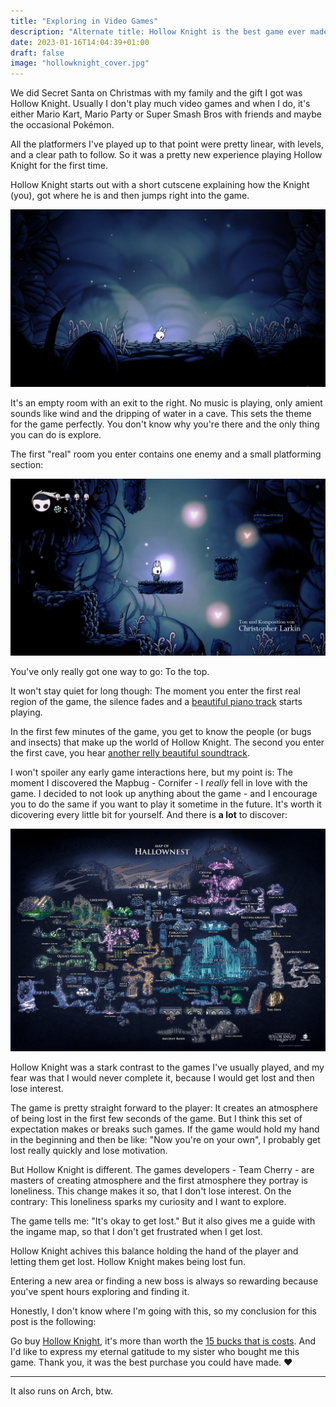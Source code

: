 ```yaml
---
title: "Exploring in Video Games"
description: "Alternate title: Hollow Knight is the best game ever made"
date: 2023-01-16T14:04:39+01:00
draft: false
image: "hollowknight_cover.jpg"
---
```


We did Secret Santa on Christmas with my family and the gift I got was Hollow Knight.
Usually I don't play much video games and when I do, it's either Mario Kart, Mario Party or Super Smash Bros with friends and maybe the occasional Pokémon.

All the platformers I've played up to that point were pretty linear, with levels, and a clear path to follow. So it was a pretty new experience playing Hollow Knight for the first time.

Hollow Knight starts out with a short cutscene explaining how the Knight (you), got where he is and then jumps right into the game.

![This is the first thing you see after the cutscene.](2023011614260700-22A4BDEA5363AAA24F931D5AF2926082.jpg)

It's an empty room with an exit to the right. No music is playing, only amient sounds like wind and the dripping of water in a cave.
This sets the theme for the game perfectly. You don't know why you're there and the only thing you can do is explore.

The first "real" room you enter contains one enemy and a small platforming section:

![](2023011614264900-22A4BDEA5363AAA24F931D5AF2926082.jpg)

You've only really got one way to go: To the top.

It won't stay quiet for long though: The moment you enter the first real region of the game, the silence fades and a [beautiful piano track](https://piped.adminforge.de/watch?v=NSlkW1fFkyo&list=PLmOldskd2VbL7_t-NE9p6rEboq_v0AHko&index=2) starts playing.

In the first few minutes of the game, you get to know the people (or bugs and insects) that make up the world of Hollow Knight.
The second you enter the first cave, you hear [another relly beautiful soundtrack](https://piped.adminforge.de/watch?v=eX4de4BH5lM&list=PLmOldskd2VbL7_t-NE9p6rEboq_v0AHko&index=3).

I won't spoiler any early game interactions here, but my point is: The moment I discovered the Mapbug - Cornifer - I *really* fell in love with the game.
I decided to not look up anything about the game - and I encourage you to do the same if you want to play it sometime in the future. It's worth it dicovering every little bit for yourself.
And there is **a lot** to discover:

![This picture of the map is 2.4 Megabytes big](hallownest_map_hollow_knight_wiki.jpg)

Hollow Knight was a stark contrast to the games I've usually played, and my fear was that I would never complete it, because I would get lost and then lose interest.

The game is pretty straight forward to the player: It creates an atmosphere of being lost in the first few seconds of the game.
But I think this set of expectation makes or breaks such games. If the game would hold my hand in the beginning and then be like: "Now you're on your own", I probably get lost really quickly and lose motivation.

But Hollow Knight is different. The games developers - Team Cherry - are masters of creating atmosphere and the first atmosphere they portray is loneliness.
This change makes it so, that I don't lose interest. On the contrary: This loneliness sparks my curiosity and I want to explore.

The game tells me: "It's okay to get lost."
But it also gives me a guide with the ingame map, so that I don't get frustrated when I get lost.

Hollow Knight achives this balance holding the hand of the player and letting them get lost. Hollow Knight makes being lost fun.

Entering a new area or finding a new boss is always so rewarding because you've spent hours exploring and finding it.

Honestly, I don't know where I'm going with this, so my conclusion for this post is the following:

Go buy [Hollow Knight](https://www.hollowknight.com/), it's more than worth the [15 bucks that is costs](https://www.humblebundle.com/store/hollow-knight). And I'd like to express my eternal gatitude to my sister who bought me this game. Thank you, it was the best purchase you could have made. ♥️

* * *

It also runs on Arch, btw. 